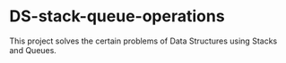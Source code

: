 # DS-stack-queue-operations
This project solves the certain problems of Data Structures using Stacks and Queues.
